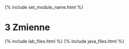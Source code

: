 {% include set_module_name.html %}
# 3 Zmienne
{% include lab_files.html %}
{% include java_files.html %}